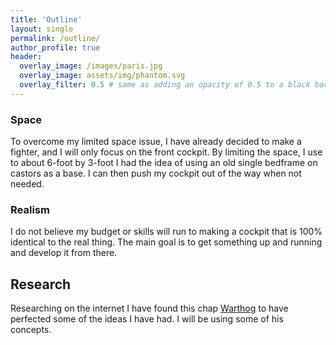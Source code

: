 ```yaml
---
title: 'Outline'
layout: single
permalink: /outline/
author_profile: true
header:
  overlay_image: /images/paris.jpg
  overlay_image: assets/img/phantom.svg
  overlay_filter: 0.5 # same as adding an opacity of 0.5 to a black background
---
```

### Space
To overcome my limited space issue, I have already decided to make a fighter, and I will only focus on the front cockpit. By limiting the space, I use to about 6-foot by 3-foot I had the idea of using an old single bedframe on castors as a base. I can then push my cockpit out of the way when not needed.

### Realism
I do not believe my budget or skills will run to making a cockpit that is 100% identical to the real thing.  The main goal is to get something up and running and develop it from there.

## Research
Researching on the internet I have found this chap [Warthog](https://thewarthogproject.com/) to have perfected some of the ideas I have had. I will be using some of his concepts.
